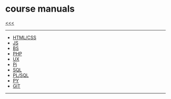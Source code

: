 
course manuals
======

[<<<](https://github.com/ttltrk/PRG/blob/master/MAN.MD)

---

* <a href="">HTML/CSS</a>
* <a href="">JS</a>
* <a href="">BS</a>
* <a href="">PHP</a>
* <a href="">UX</a>
* <a href="">Pi</a>
* <a href="">SQL</a>
* <a href="">PL/SQL</a>
* <a href="">PY</a>
* <a href="">GIT</a>

---
